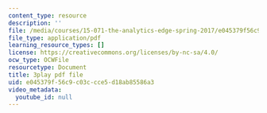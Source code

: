 ```yaml
---
content_type: resource
description: ''
file: /media/courses/15-071-the-analytics-edge-spring-2017/e045379f56c9c03ccce5d18ab85586a3_oAW8AgU0FE4.pdf
file_type: application/pdf
learning_resource_types: []
license: https://creativecommons.org/licenses/by-nc-sa/4.0/
ocw_type: OCWFile
resourcetype: Document
title: 3play pdf file
uid: e045379f-56c9-c03c-cce5-d18ab85586a3
video_metadata:
  youtube_id: null
---
```

